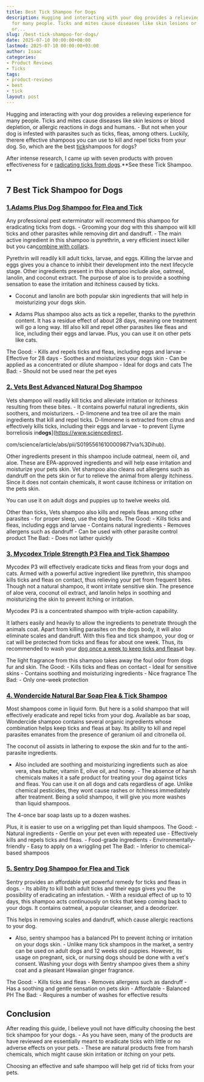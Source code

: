 ```yaml
---
title: Best Tick Shampoo for Dogs
description: Hugging and interacting with your dog provides a relieving experience
  for many people. Ticks and mites cause diseases like skin lesions or blood depletion,
  or...
slug: /best-tick-shampoo-for-dogs/
date: 2025-07-10 00:00:00+00:00
lastmod: 2025-07-10 00:00:00+03:00
author: Isaac
categories:
- Product Reviews
- Ticks
tags:
- product-reviews
- best
- tick
layout: post
---
```

Hugging and interacting with your dog provides a relieving experience for many people. Ticks and mites cause diseases like skin lesions or blood depletion, or allergic reactions in dogs and humans. - But not when your dog is infested with parasites such as ticks, fleas, among others. Luckily, therere effective shampoos you can use to kill and repel ticks from your dog. So, which are the best [tick](https://pestpolicy.com/best-tick-collars-for-dogs/)shampoos for dogs?

After intense research, I came up with seven products with proven effectiveness for e [radicating ticks from dogs](https://www.banglajol.info/index.php/JAVAR/article/view/19632).**See these Tick Shampoo. **

##  7 Best Tick Shampoo for Dogs

###  [1.**Adams Plus Dog Shampoo for Flea and Tick**](https://www.amazon.com/dp/B004KDRGD2/?tag=p-policy-20)

Any professional pest exterminator will recommend this shampoo for eradicating ticks from dogs. - Grooming your dog with this shampoo will kill ticks and other parasites while removing dirt and dandruff. - The main active ingredient in this shampoo is pyrethrin, a very efficient insect killer but you can[combine with collars](https://pestpolicy.com/best-tick-collars-for-dogs/).

Pyrethrin will readily kill adult ticks, larvae, and eggs. Killing the larvae and eggs gives you a chance to inhibit their development into the next lifecycle stage. Other ingredients present in this shampoo include aloe, oatmeal, lanolin, and coconut extract. The purpose of aloe is to provide a soothing sensation to ease the irritation and itchiness caused by ticks.

- Coconut and lanolin are both popular skin ingredients that will help in moisturizing your dogs skin.

- Adams Plus shampoo also acts as tick a repeller, thanks to the pyrethrin content. It has a residue effect of about 28 days, meaning one treatment will go a long way. Itll also kill and repel other parasites like fleas and lice, including their eggs and larvae. Plus, you can use it on other pets like cats.

The Good: - Kills and repels ticks and fleas, including eggs and larvae - Effective for 28 days - Soothes and moisturizes your dogs skin - Can be applied as a concentrated or dilute shampoo - Ideal for dogs and cats The Bad: - Should not be used near the pet eyes

###  [2. Vets Best Advanced Natural Dog Shampoo](https://www.amazon.com/dp/B07F44G1LS/?tag=p-policy-20)

Vets shampoo will readily kill ticks and alleviate irritation or itchiness resulting from these bites. - It contains powerful natural ingredients, skin soothers, and moisturizers. - D-limonene and tea tree oil are the main ingredients that kill and repel ticks. D-limonene is extracted from citrus and effectively kills ticks, including their eggs and larvae - to prevent [Lyme borreliosis in**dogs**](https://www.sciencedirect.

com/science/article/abs/pii/S0195561610000987?via%3Dihub).

Other ingredients present in this shampoo include oatmeal, neem oil, and aloe. These are EPA-approved ingredients and will help ease irritation and moisturize your pets skin. Vet shampoo also cleans out allergens such as dandruff on the pets skin or fur to relieve the animal from allergy itchiness. Since it does not contain chemicals, it wont cause itchiness or irritation on the pets skin.

You can use it on adult dogs and puppies up to twelve weeks old.

Other than ticks, Vets shampoo also kills and repels fleas among other parasites - for proper sleep, use the dog beds. The Good: - Kills ticks and fleas, including eggs and larvae - Contains natural ingredients - Removes allergens such as dandruff - Can be used with other parasite control product The Bad: - Does not lather quickly

###  [**3. Mycodex Triple Strength P3 Flea and Tick Shampoo**](https://www.amazon.com/dp/B004C3R9WI/?tag=p-policy-20)

Mycodex P3 will effectively eradicate ticks and fleas from your dogs and cats. Armed with a powerful active ingredient like pyrethrin, this shampoo kills ticks and fleas on contact, thus relieving your pet from frequent bites. Though not a natural shampoo, it wont irritate sensitive skin. The presence of aloe vera, coconut oil extract, and lanolin helps in soothing and moisturizing the skin to prevent itching or irritation.

Mycodex P3 is a concentrated shampoo with triple-action capability.

It lathers easily and heavily to allow the ingredients to penetrate through the animals coat. Apart from killing parasites on the dogs body, it will also eliminate scales and dandruff. With this flea and tick shampoo, your dog or cat will be protected from ticks and fleas for about one week. Thus, its recommended to wash your [dog once a week to keep ticks and fleas](https://pestpolicy.com/best-flea-combs-for-dogs/)at bay.

The light fragrance from this shampoo takes away the foul odor from dogs fur and skin. The Good: - Kills ticks and fleas on contact - Ideal for sensitive skins - Contains soothing and moisturizing ingredients - Nice fragrance The Bad: - Only one-week protection

###  [**4. Wondercide Natural Bar Soap Flea & Tick Shampoo**](https://www.amazon.com/dp/B0758WGJTG/?tag=p-policy-20)

Most shampoos come in liquid form. But here is a solid shampoo that will effectively eradicate and repel ticks from your dog. Available as bar soap, Wondercide shampoo contains several organic ingredients whose combination helps keep ticks and fleas at bay. Its ability to kill and repel parasites emanates from the presence of geranium oil and citronella oil.

The coconut oil assists in lathering to expose the skin and fur to the anti-parasite ingredients.

- Also included are soothing and moisturizing ingredients such as aloe vera, shea butter, vitamin E, olive oil, and honey. - The absence of harsh chemicals makes it a safe product for treating your dog against ticks and fleas. You can use it on all dogs and cats regardless of age. Unlike chemical pesticides, they wont cause rashes or itchiness immediately after treatment. Being a solid shampoo, it will give you more washes than liquid shampoos.

The 4-once bar soap lasts up to a dozen washes.

Plus, it is easier to use on a wriggling pet than liquid shampoos. The Good: - Natural ingredients - Gentle on your pet even with repeated use - Effectively kills and repels ticks and fleas. - Food-grade ingredients - Environmentally-friendly - Easy to apply on a wriggling pet The Bad: - Inferior to chemical-based shampoos

###  [**5. Sentry Dog Shampoo for Flea and Tick**](https://www.amazon.com/dp/B001VIY6GO/?tag=p-policy-20)

Sentry provides an affordable yet powerful remedy for ticks and fleas in dogs. - Its ability to kill both adult ticks and their eggs gives you the possibility of eradicating an infestation. - With a residual effect of up to 10 days, this shampoo acts continuously on ticks that keep coming back to your dogs. It contains oatmeal, a popular cleanser, and a deodorizer.

This helps in removing scales and dandruff, which cause allergic reactions to your dog.

- Also, sentry shampoo has a balanced PH to prevent itching or irritation on your dogs skin. - Unlike many tick shampoos in the market, a sentry can be used on adult dogs and 12 weeks old puppies. However, its usage on pregnant, sick, or nursing dogs should be done with a vet's consent. Washing your dogs with Sentry shampoo gives them a shiny coat and a pleasant Hawaiian ginger fragrance.

The Good: - Kills ticks and fleas - Removes allergens such as dandruff - Has a soothing and gentle sensation on pets skin - Affordable - Balanced PH The Bad: - Requires a number of washes for effective results

##  **Conclusion**

After reading this guide, I believe youll not have difficulty choosing the best tick shampoo for your dogs. - As you have seen, many of the products are have reviewed are essentially meant to eradicate ticks with little or no adverse effects on your pets. - These are natural products free from harsh chemicals, which might cause skin irritation or itching on your pets.

Choosing an effective and safe shampoo will help get rid of ticks from your pets.